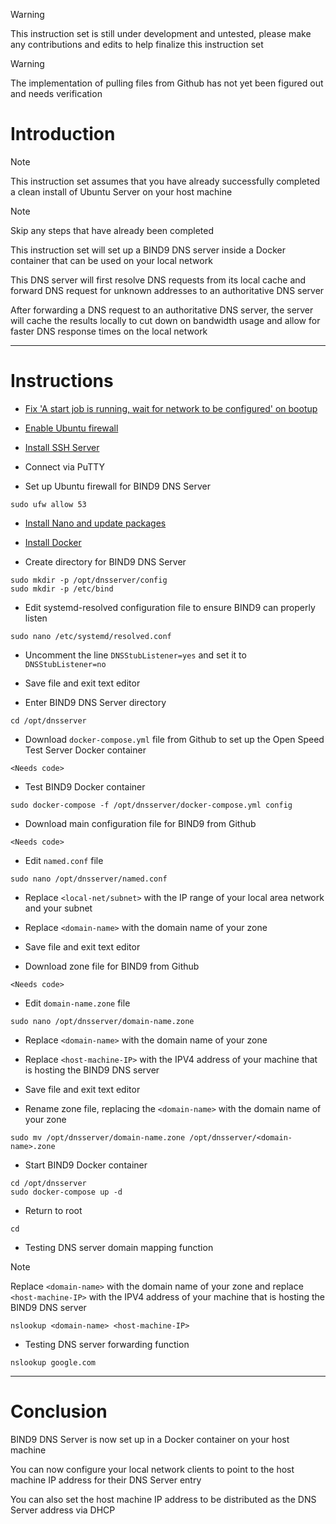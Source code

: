 > [!WARNING]
> This instruction set is still under development and untested, please make any contributions and edits to help finalize this instruction set

> [!WARNING]
> The implementation of pulling files from Github has not yet been figured out and needs verification
# Introduction
> [!NOTE]
> This instruction set assumes that you have already successfully completed a clean install of Ubuntu Server on your host machine

> [!NOTE]
> Skip any steps that have already been completed

This instruction set will set up a BIND9 DNS server inside a Docker container that can be used on your local network

This DNS server will first resolve DNS requests from its local cache and forward DNS request for unknown addresses to an authoritative DNS server

After forwarding a DNS request to an authoritative DNS server, the server will cache the results locally to cut down on bandwidth usage and allow for faster DNS response times on the local network

-----
# Instructions
* [Fix 'A start job is running, wait for network to be configured' on bootup](/fix_network-bootup/README.md)

* [Enable Ubuntu firewall](/enable_firewall/README.md)

* [Install SSH Server](/install_ssh-server/README.md)

* Connect via PuTTY

* Set up Ubuntu firewall for BIND9 DNS Server
```
sudo ufw allow 53
```
* [Install Nano and update packages](/install_nano/README.md)

* [Install Docker](/install_docker/README.md)

* Create directory for BIND9 DNS Server
```
sudo mkdir -p /opt/dnsserver/config
sudo mkdir -p /etc/bind
```
* Edit systemd-resolved configuration file to ensure BIND9 can properly listen
```
sudo nano /etc/systemd/resolved.conf
```
* Uncomment the line `DNSStubListener=yes` and set it to `DNSStubListener=no`

* Save file and exit text editor

* Enter BIND9 DNS Server directory
```
cd /opt/dnsserver
```
* Download `docker-compose.yml` file from Github to set up the Open Speed Test Server Docker container
```
<Needs code>
```
* Test BIND9 Docker container
```
sudo docker-compose -f /opt/dnsserver/docker-compose.yml config
```
* Download main configuration file for BIND9 from Github
```
<Needs code>
```
* Edit `named.conf` file
```
sudo nano /opt/dnsserver/named.conf
```
* Replace `<local-net/subnet>` with the IP range of your local area network and your subnet

* Replace `<domain-name>` with the domain name of your zone

* Save file and exit text editor
* Download zone file for BIND9 from Github
```
<Needs code>
```
* Edit `domain-name.zone` file
```
sudo nano /opt/dnsserver/domain-name.zone
```
* Replace `<domain-name>` with the domain name of your zone

* Replace `<host-machine-IP>` with the IPV4 address of your machine that is hosting the BIND9 DNS server

* Save file and exit text editor

* Rename zone file, replacing the `<domain-name>` with the domain name of your zone
```
sudo mv /opt/dnsserver/domain-name.zone /opt/dnsserver/<domain-name>.zone
```
* Start BIND9 Docker container
```
cd /opt/dnsserver
sudo docker-compose up -d
```
* Return to root
```
cd
```
* Testing DNS server domain mapping function

> [!NOTE]
> Replace `<domain-name>` with the domain name of your zone and replace `<host-machine-IP>` with the IPV4 address of your machine that is hosting the BIND9 DNS server
```
nslookup <domain-name> <host-machine-IP>
```
* Testing DNS server forwarding function
```
nslookup google.com
```
-----
# Conclusion
BIND9 DNS Server is now set up in a Docker container on your host machine

You can now configure your local network clients to point to the host machine IP address for their DNS Server entry

You can also set the host machine IP address to be distributed as the DNS Server address via DHCP
